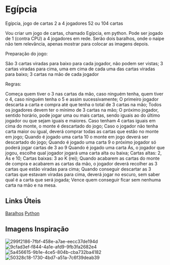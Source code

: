# Egípcia
Egípcia, jogo de cartas
2 a 4 jogadores
52 ou 104 cartas

Vou criar um jogo de cartas, chamado Egípcia, em python. Pode ser jogado de 1 (contra CPU) a 4 jogadores em rede. Serão dois baralhos, onde o naipe não tem relevância, apenas mostrar para colocar as imagens depois. 

Preparação do jogo:

São 3 cartas viradas para baixo para cada jogador, não podem ser vistas;
3 cartas viradas para cima, uma em cima de cada uma das cartas viradas para baixo;
3 cartas na mão de cada jogador

Regras:

Começa quem tiver o 3 nas cartas da mão, caso ninguém tenha, quem tiver o 4, caso ninguém tenha o 5 e assim sucessivamente;
O primeiro jogador descarta a carta e compra até que tenha o total de 3 cartas na mão;
Todos os jogadores devem ter o mínimo de 3 cartas na mão;
O próximo jogador, sentido horário, pode jogar uma ou mais cartas, sendo iguais ao do último jogador ou que sejam iguais e maiores.
Caso tenham 4 cartas iguais em cima do monte, o monte é descartado do jogo;
Caso o jogador não tenha carta maior ou igual, deverá comprar todas as cartas que estão no monte em jogo;
Quando é jogado uma carta 10 o monte em jogo deverá ser descartado do jogo;
Quando é jogado uma carta 9 o próximo jogador só poderá jogar cartas de 3 ao 9
Quando é jogado uma carta Ás, o jogador que jogou, escolhe qual jogador jogará uma carta alta ou baixa;
Cartas altas: 2, Ás e 10;
Cartas baixas: 3 ao K (rei);
Quando acabarem as cartas do monte de compra e acabarem as cartas da mão, o jogador deverá recolher as 3 cartas que estão viradas para cima;
Quando conseguir descartar as 3 cartas que estavam viradas para cima, deverá jogar no escuro, sem saber qual é a carta que será jogada;
Vence quem conseguir ficar sem nenhuma carta na mão e na mesa.

## Links Úteis

[Baralhos](https://pense-python.caravela.club/18-heranca/04-baralhos.html)
[Python](https://pt.stackoverflow.com/questions/261210/estrutura-de-dados-que-represente-um-baralho-de-cartas)

## Imagens Inspiração

![299f2186-7fbf-458e-a7ae-eecc37de194d](https://github.com/brenowho/egipty_card_game/assets/146211848/ab784443-93ee-4c9d-b4f0-a5da57ac22fa)
![9cfad3ef-f844-4a1e-afd9-9fb3fa2682e4](https://github.com/brenowho/egipty_card_game/assets/146211848/81504967-c664-4f85-acf3-06e05dc47aa6)
![5a456615-9b1e-4ce5-804b-cba732ba4182](https://github.com/brenowho/egipty_card_game/assets/146211848/53b817ee-7582-40c5-8b87-850341b2ae47)
![50328c18-1730-4bd7-a51a-7c6f39deab39](https://github.com/brenowho/egipty_card_game/assets/146211848/5781b0df-3eed-458d-9eeb-b6a5f2c25bbb)
